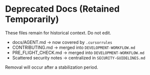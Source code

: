 # Deprecated Docs (Retained Temporarily)
These files remain for historical context. Do not edit.

- docs/AGENT.md → now covered by `.cursorrules`
- CONTRIBUTING.md → merged into `DEVELOPMENT-WORKFLOW.md`
- PRE_FLIGHT_CHECK.md → merged into `DEVELOPMENT-WORKFLOW.md`
- Scattered security notes → centralized in `SECURITY-GUIDELINES.md`

Removal will occur after a stabilization period.
